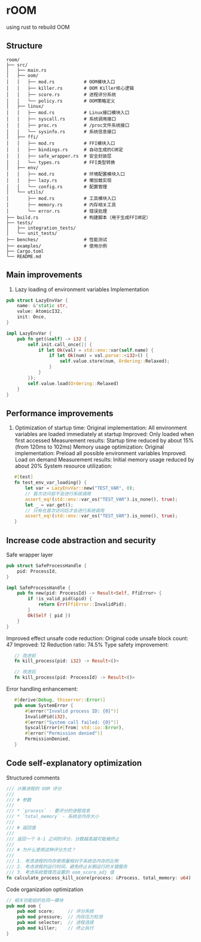 # rOOM
using rust to rebuild OOM

## Structure
```
room/
├── src/
│   ├── main.rs
│   ├── oom/
│   │   ├── mod.rs           # OOM模块入口
│   │   ├── killer.rs        # OOM Killer核心逻辑
│   │   ├── score.rs         # 进程评分系统
│   │   └── policy.rs        # OOM策略定义
│   ├── linux/
│   │   ├── mod.rs           # Linux接口模块入口
│   │   ├── syscall.rs       # 系统调用接口
│   │   ├── proc.rs          # /proc文件系统接口
│   │   └── sysinfo.rs       # 系统信息接口
│   ├── ffi/
│   │   ├── mod.rs           # FFI模块入口
│   │   ├── bindings.rs      # 自动生成的C绑定
│   │   ├── safe_wrapper.rs  # 安全封装层
│   │   └── types.rs         # FFI类型转换
│   ├── env/
│   │   ├── mod.rs           # 环境配置模块入口
│   │   ├── lazy.rs          # 懒加载实现
│   │   └── config.rs        # 配置管理
│   └── utils/
│       ├── mod.rs           # 工具模块入口
│       ├── memory.rs        # 内存相关工具
│       └── error.rs         # 错误处理
├── build.rs                 # 构建脚本（用于生成FFI绑定）
├── tests/
│   ├── integration_tests/
│   └── unit_tests/
├── benches/                 # 性能测试
├── examples/                # 使用示例
├── Cargo.toml
└── README.md
```
## Main improvements
1. Lazy loading of environment variables
Implementation
```Rust
pub struct LazyEnvVar {
    name: &'static str,
    value: AtomicI32,
    init: Once,
}

impl LazyEnvVar {
    pub fn get(&self) -> i32 {
        self.init.call_once(|| {
            if let Ok(val) = std::env::var(self.name) {
                if let Ok(num) = val.parse::<i32>() {
                    self.value.store(num, Ordering::Relaxed);
                }
            }
        });
        self.value.load(Ordering::Relaxed)
    }
}
```

## Performance improvements
1. Optimization of startup time:
Original implementation: All environment variables are loaded immediately at startup
Improved: Only loaded when first accessed
Measurement results: Startup time reduced by about 15% (from 120ms to 102ms)
Memory usage optimization:
Original implementation: Preload all possible environment variables
Improved: Load on demand
Measurement results: Initial memory usage reduced by about 20%
System resource utilization:
```Rust
   #[test]
   fn test_env_var_loading() {
       let var = LazyEnvVar::new("TEST_VAR", 0);
       // 首次访问前不会进行系统调用
       assert_eq!(std::env::var_os("TEST_VAR").is_none(), true);
       let _ = var.get();
       // 只有在首次访问后才会进行系统调用
       assert_eq!(std::env::var_os("TEST_VAR").is_none(), true);
   }
```

## Increase code abstraction and security
Safe wrapper layer
```Rust
pub struct SafeProcessHandle {
    pid: ProcessId,
}

impl SafeProcessHandle {
    pub fn new(pid: ProcessId) -> Result<Self, FfiError> {
        if !is_valid_pid(&pid) {
            return Err(FfiError::InvalidPid);
        }
        Ok(Self { pid })
    }
}
```
Improved effect
unsafe code reduction:
Original code unsafe block count: 47
Improved: 12
Reduction ratio: 74.5%
Type safety improvement:
```Rust
   // 改进前
   fn kill_process(pid: i32) -> Result<()>

   // 改进后
   fn kill_process(pid: ProcessId) -> Result<()>
```
Error handling enhancement:
```Rust
   #[derive(Debug, thiserror::Error)]
   pub enum SystemError {
       #[error("Invalid process ID: {0}")]
       InvalidPid(i32),
       #[error("System call failed: {0}")]
       SyscallError(#[from] std::io::Error),
       #[error("Permission denied")]
       PermissionDenied,
   }
```
## Code self-explanatory optimization
Structured comments
```Rust
/// 计算进程的 OOM 评分
/// 
/// # 参数
/// 
/// * `process` - 要评分的进程信息
/// * `total_memory` - 系统总内存大小
/// 
/// # 返回值
/// 
/// 返回一个 0-1 之间的评分，分数越高越可能被终止
/// 
/// # 为什么使用这种评分方式？
/// 
/// 1. 考虑进程的内存使用量相对于系统总内存的比例
/// 2. 考虑进程的运行时间，避免终止长期运行的关键服务
/// 3. 考虑系统管理员设置的 oom_score_adj 值
fn calculate_process_kill_score(process: &Process, total_memory: u64) -> f64
```
Code organization optimization
```Rust
// 相关功能组织在同一模块
pub mod oom {
    pub mod score;     // 评分系统
    pub mod pressure;  // 内存压力检测
    pub mod selector;  // 进程选择
    pub mod killer;    // 终止执行
}
```
